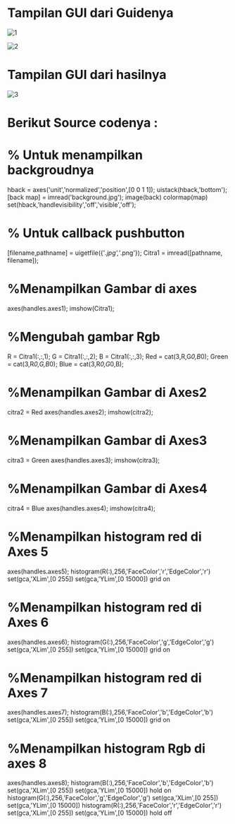 # Tampilan GUI dari Guidenya  

![1](https://user-images.githubusercontent.com/81844622/117101243-f2cf2880-ad9f-11eb-990a-a2042ac3743d.jpg)

![2](https://user-images.githubusercontent.com/81844622/117101366-4b062a80-ada0-11eb-9063-d27514a3ca54.jpg)

# Tampilan GUI dari hasilnya

![3](https://user-images.githubusercontent.com/81844622/117101430-6d984380-ada0-11eb-8a8a-6662f48e5e67.jpg)

# Berikut Source codenya :

# % Untuk menampilkan backgroudnya
hback = axes('unit','normalized','position',[0 0 1 1]);
uistack(hback,'bottom');
[back map] = imread('background.jpg');
image(back)
colormap(map)
set(hback,'handlevisibility','off','visible','off');

# % Untuk callback pushbutton
[filename,pathname] = uigetfile({'*.jpg','*.png'});
Citra1 = imread([pathname, filename]);

# %Menampilkan Gambar di axes
axes(handles.axes1);
imshow(Citra1);

# %Mengubah gambar Rgb
R = Citra1(:,:,1);
G = Citra1(:,:,2);
B = Citra1(:,:,3);
Red = cat(3,R,G*0,B*0);
Green = cat(3,R*0,G,B*0);
Blue = cat(3,R*0,G*0,B);

# %Menampilkan Gambar di Axes2
citra2 = Red
axes(handles.axes2);
imshow(citra2);

# %Menampilkan Gambar di Axes3
citra3 = Green 
axes(handles.axes3);
imshow(citra3);

# %Menampilkan Gambar di Axes4
citra4 = Blue
axes(handles.axes4);
imshow(citra4);

# %Menampilkan histogram red di Axes 5
axes(handles.axes5);
histogram(R(:),256,'FaceColor','r','EdgeColor','r')
set(gca,'XLim',[0 255])
set(gca,'YLim',[0 15000])
grid on

# %Menampilkan histogram red di Axes 6
axes(handles.axes6);
histogram(G(:),256,'FaceColor','g','EdgeColor','g')
set(gca,'XLim',[0 255])
set(gca,'YLim',[0 15000])
grid on

# %Menampilkan histogram red di Axes 7
axes(handles.axes7);
histogram(B(:),256,'FaceColor','b','EdgeColor','b')
set(gca,'XLim',[0 255])
set(gca,'YLim',[0 15000])
grid on

# %Menampilkan histogram Rgb di axes 8
axes(handles.axes8);
histogram(B(:),256,'FaceColor','b','EdgeColor','b')
set(gca,'XLim',[0 255])
set(gca,'YLim',[0 15000])
hold on
histogram(G(:),256,'FaceColor','g','EdgeColor','g')
set(gca,'XLim',[0 255])
set(gca,'YLim',[0 15000])
histogram(R(:),256,'FaceColor','r','EdgeColor','r')
set(gca,'XLim',[0 255])
set(gca,'YLim',[0 15000])
hold off


